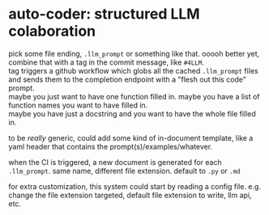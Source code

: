 # auto-coder: structured LLM colaboration

pick some file ending, `.llm_prompt` or something like that. ooooh better yet, combine that with a tag in the commit message, like `#4LLM`.  
tag triggers a github workflow which globs all the cached `.llm_prompt` files and sends them to the completion endpoint with a "flesh out this code" prompt.  
maybe you just want to have one function filled in. maybe you have a list of function names you want to have filled in.  
maybe you have just a docstring and you want to have the whole file filled in.

to be *really* generic, could add some kind of in-document template, like a yaml header that contains the prompt(s)/examples/whatever.

when the CI is triggered, a new document is generated for each `.llm_prompt`. same name, different file extension. default to `.py` or `.md`

for extra customization, this system could start by reading a config file. e.g. change the file extension targeted, default file extension to write, llm api, etc.
